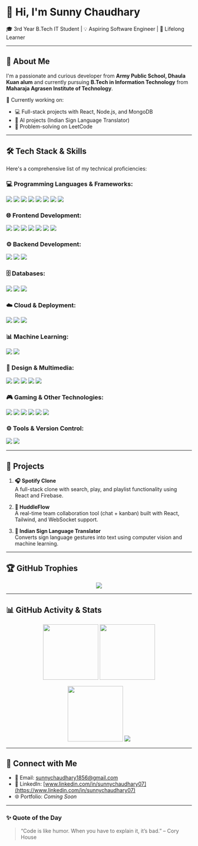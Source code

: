 # 👋 Hi, I'm Sunny Chaudhary

🎓 3rd Year B.Tech IT Student | 💡 Aspiring Software Engineer | 🧠 Lifelong Learner

---

## 🚀 About Me

I'm a passionate and curious developer from **Army Public School, Dhaula Kuan alum** and currently pursuing **B.Tech in Information Technology** from **Maharaja Agrasen Institute of Technology**.

🔭 Currently working on:
- 💻 Full-stack projects with React, Node.js, and MongoDB
- 🧠 AI projects (Indian Sign Language Translator)
- 🧩 Problem-solving on LeetCode

---

## 🛠️ Tech Stack & Skills

Here's a comprehensive list of my technical proficiencies:

### 💻 Programming Languages & Frameworks:
<p>
  <img src="https://img.shields.io/badge/C-00599C?style=for-the-badge&logo=c&logoColor=white" />
  <img src="https://img.shields.io/badge/C%2B%2B-00599C?style=for-the-badge&logo=c%2B%2B&logoColor=white" />
  <img src="https://img.shields.io/badge/Java-007396?style=for-the-badge&logo=java&logoColor=white" />
  <img src="https://img.shields.io/badge/HTML5-E34F26?style=for-the-badge&logo=html5&logoColor=white" />
  <img src="https://img.shields.io/badge/CSS3-1572B6?style=for-the-badge&logo=css3&logoColor=white" />
  <img src="https://img.shields.io/badge/JavaScript-F7DF1E?style=for-the-badge&logo=javascript&logoColor=black" />
  <img src="https://img.shields.io/badge/Python-3776AB?style=for-the-badge&logo=python&logoColor=white" />
  <img src="https://img.shields.io/badge/Tailwind_CSS-38B2AC?style=for-the-badge&logo=tailwind-css&logoColor=white" />
</p>

### 🌐 Frontend Development:
<p>
  <img src="https://img.shields.io/badge/React-61DAFB?style=for-the-badge&logo=react&logoColor=black" />
  <img src="https://img.shields.io/badge/React_Native-61DAFB?style=for-the-badge&logo=react-native&logoColor=black" />
  <img src="https://img.shields.io/badge/Next.js-000000?style=for-the-badge&logo=next.js&logoColor=white" />
  <img src="https://img.shields.io/badge/React_Query-FF4154?style=for-the-badge&logo=react-query&logoColor=white" />
  <img src="https://img.shields.io/badge/React_Router-CA4245?style=for-the-badge&logo=react-router&logoColor=white" />
  <img src="https://img.shields.io/badge/React_Hook_Form-EC5990?style=for-the-badge&logo=react-hook-form&logoColor=white" />
  <img src="https://img.shields.io/badge/Flutter-02569B?style=for-the-badge&logo=flutter&logoColor=white" />
</p>

### ⚙️ Backend Development:
<p>
  <img src="https://img.shields.io/badge/Node.js-43853D?style=for-the-badge&logo=node.js&logoColor=white" />
  <img src="https://img.shields.io/badge/Express.js-000000?style=for-the-badge&logo=express&logoColor=white" />
  <img src="https://img.shields.io/badge/.NET-512BD4?style=for-the-badge&logo=dotnet&logoColor=white" />
</p>

### 🗄️ Databases:
<p>
  <img src="https://img.shields.io/badge/MongoDB-4EA94B?style=for-the-badge&logo=mongodb&logoColor=white" />
  <img src="https://img.shields.io/badge/MySQL-4479A1?style=for-the-badge&logo=mysql&logoColor=white" />
  <img src="https://img.shields.io/badge/Oracle-F80000?style=for-the-badge&logo=oracle&logoColor=white" />
</p>

### ☁️ Cloud & Deployment:
<p>
  <img src="https://img.shields.io/badge/AWS-232F3E?style=for-the-badge&logo=amazon-aws&logoColor=white" />
  <img src="https://img.shields.io/badge/Netlify-00C7B7?style=for-the-badge&logo=netlify&logoColor=white" />
  <img src="https://img.shields.io/badge/Vercel-000000?style=for-the-badge&logo=vercel&logoColor=white" />
</p>

### 📊 Machine Learning:
<p>
  <img src="https://img.shields.io/badge/TensorFlow-FF6F00?style=for-the-badge&logo=tensorflow&logoColor=white" />
  <img src="https://img.shields.io/badge/PyTorch-EE4C2C?style=for-the-badge&logo=pytorch&logoColor=white" />
</p>

### 🎨 Design & Multimedia:
<p>
  <img src="https://img.shields.io/badge/Adobe-FF0000?style=for-the-badge&logo=adobe&logoColor=white" />
  <img src="https://img.shields.io/badge/Adobe_Photoshop-31A8FF?style=for-the-badge&logo=adobe-photoshop&logoColor=white" />
  <img src="https://img.shields.io/badge/Adobe_After_Effects-9999FF?style=for-the-badge&logo=adobe-after-effects&logoColor=white" />
  <img src="https://img.shields.io/badge/Adobe_Premiere_Pro-9999FF?style=for-the-badge&logo=adobe-premiere-pro&logoColor=white" />
  <img src="https://img.shields.io/badge/Canva-00C4CC?style=for-the-badge&logo=canva&logoColor=white" />
</p>

### 🎮 Gaming & Other Technologies:
<p>
  <img src="https://img.shields.io/badge/Unity-222831?style=for-the-badge&logo=unity&logoColor=white" />
  <img src="https://img.shields.io/badge/NVIDIA-76B900?style=for-the-badge&logo=nvidia&logoColor=white" />
  <img src="https://img.shields.io/badge/AMD-ED1C24?style=for-the-badge&logo=amd&logoColor=white" />
  <img src="https://img.shields.io/badge/Riot_Games-D32F2F?style=for-the-badge&logo=riot-games&logoColor=white" />
  <img src="https://img.shields.io/badge/Epic_Games-000000?style=for-the-badge&logo=epic-games&logoColor=white" />
  <img src="https://img.shields.io/badge/Steam-000000?style=for-the-badge&logo=steam&logoColor=white" />
</p>

### ⚙️ Tools & Version Control:
<p>
  <img src="https://img.shields.io/badge/Git-F05032?style=for-the-badge&logo=git&logoColor=white" />
  <img src="https://img.shields.io/badge/GitHub-181717?style=for-the-badge&logo=github&logoColor=white" />
</p>

---

## 📂 Projects

1.  **🎧 Spotify Clone**  
    A full-stack clone with search, play, and playlist functionality using React and Firebase.

2.  **💬 HuddleFlow**  
    A real-time team collaboration tool (chat + kanban) built with React, Tailwind, and WebSocket support.

3.  **👐 Indian Sign Language Translator**  
    Converts sign language gestures into text using computer vision and machine learning.

---

## 🏆 GitHub Trophies

<p align="center">
  <img src="https://github-profile-trophy.vercel.app/?username=sunnnyyx&theme=monokai&no-frame=true&row=1&column=6" />
</p>

---

## 📊 GitHub Activity & Stats

<p align="center">
  <img src="https://github-readme-stats.vercel.app/api?username=sunnnyyx&theme=tokyonight&show_icons=true&include_all_commits=true&count_private=true" height="150"/>
  <img src="https://github-readme-stats.vercel.app/api/top-langs/?username=sunnnyyx&layout=donut-vertical&theme=tokyonight" height="150"/>
</p>

<p align="center">
  <img src="https://streak-stats.demolab.com/?user=sunnnyyx&theme=tokyonight&hide_border=true" height="150" />
  <img src="https://github-readme-activity-graph.vercel.app/graph?username=sunnnyyx&theme=github-compact" />
</p>

---

## 🔗 Connect with Me

- 📧 Email: sunnychaudhary1856@gmail.com  
- 💼 LinkedIn: [www.linkedin.com/in/sunnychaudhary07](https://www.linkedin.com/in/sunnychaudhary07)  
- 🌐 Portfolio: _Coming Soon_

---

### ✨ Quote of the Day

> “Code is like humor. When you have to explain it, it’s bad.” – Cory House
